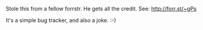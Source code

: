Stole this from a fellow forrstr. He gets all the credit.
See: http://forr.st/~gPs


It's a simple bug tracker, and also a joke. :-)